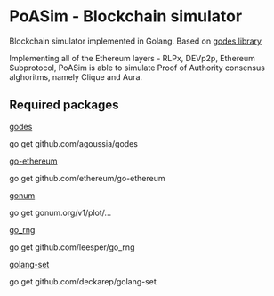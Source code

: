# PoASim - Blockchain simulator
Blockchain simulator implemented in Golang. Based on [godes library](https://github.com/agoussia/godes)



Implementing all of the Ethereum layers - RLPx, DEVp2p, Ethereum Subprotocol, PoASim is able to simulate Proof of Authority consensus alghoritms, namely Clique and Aura. 



## Required packages
[godes](https://github.com/agoussia/godes)

go get github.com/agoussia/godes

[go-ethereum](https://github.com/ethereum/go-ethereum)

go get github.com/ethereum/go-ethereum

[gonum](https://github.com/gonum/gonum)

go get gonum.org/v1/plot/... 

[go_rng](https://github.com/leesper/go_rng)

go get github.com/leesper/go_rng


[golang-set](https://github.com/deckarep/golang-set)

go get github.com/deckarep/golang-set